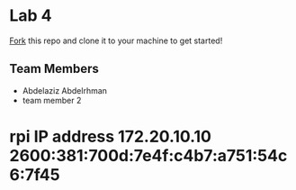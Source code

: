 # Lab 4
[Fork](https://docs.github.com/en/get-started/quickstart/fork-a-repo) this repo and clone it to your machine to get started!



## Team Members
- Abdelaziz Abdelrhman 
- team member 2

# rpi IP address 172.20.10.10 2600:381:700d:7e4f:c4b7:a751:54c6:7f45


